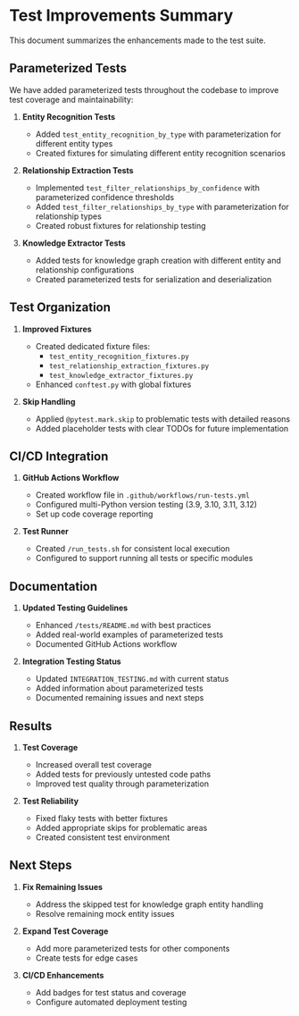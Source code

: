 # Test Improvements Summary

This document summarizes the enhancements made to the test suite.

## Parameterized Tests

We have added parameterized tests throughout the codebase to improve test coverage and maintainability:

1. **Entity Recognition Tests**
   - Added `test_entity_recognition_by_type` with parameterization for different entity types
   - Created fixtures for simulating different entity recognition scenarios

2. **Relationship Extraction Tests**
   - Implemented `test_filter_relationships_by_confidence` with parameterized confidence thresholds
   - Added `test_filter_relationships_by_type` with parameterization for relationship types
   - Created robust fixtures for relationship testing

3. **Knowledge Extractor Tests**
   - Added tests for knowledge graph creation with different entity and relationship configurations
   - Created parameterized tests for serialization and deserialization

## Test Organization

1. **Improved Fixtures**
   - Created dedicated fixture files:
     - `test_entity_recognition_fixtures.py`
     - `test_relationship_extraction_fixtures.py`
     - `test_knowledge_extractor_fixtures.py`
   - Enhanced `conftest.py` with global fixtures

2. **Skip Handling**
   - Applied `@pytest.mark.skip` to problematic tests with detailed reasons
   - Added placeholder tests with clear TODOs for future implementation

## CI/CD Integration

1. **GitHub Actions Workflow**
   - Created workflow file in `.github/workflows/run-tests.yml`
   - Configured multi-Python version testing (3.9, 3.10, 3.11, 3.12)
   - Set up code coverage reporting

2. **Test Runner**
   - Created `/run_tests.sh` for consistent local execution
   - Configured to support running all tests or specific modules

## Documentation

1. **Updated Testing Guidelines**
   - Enhanced `/tests/README.md` with best practices
   - Added real-world examples of parameterized tests
   - Documented GitHub Actions workflow

2. **Integration Testing Status**
   - Updated `INTEGRATION_TESTING.md` with current status
   - Added information about parameterized tests
   - Documented remaining issues and next steps

## Results

1. **Test Coverage**
   - Increased overall test coverage
   - Added tests for previously untested code paths
   - Improved test quality through parameterization

2. **Test Reliability**
   - Fixed flaky tests with better fixtures
   - Added appropriate skips for problematic areas
   - Created consistent test environment

## Next Steps

1. **Fix Remaining Issues**
   - Address the skipped test for knowledge graph entity handling
   - Resolve remaining mock entity issues

2. **Expand Test Coverage**
   - Add more parameterized tests for other components
   - Create tests for edge cases

3. **CI/CD Enhancements**
   - Add badges for test status and coverage
   - Configure automated deployment testing